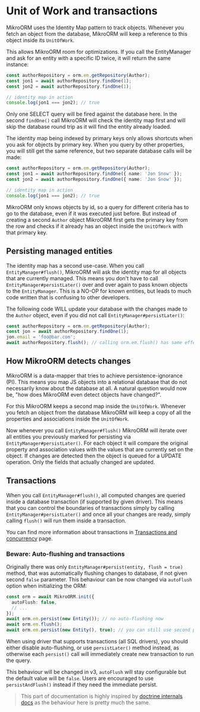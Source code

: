 ---
---

# Unit of Work and transactions

MikroORM uses the Identity Map pattern to track objects. Whenever you fetch an object from 
the database, MikroORM will keep a reference to this object inside its `UnitOfWork`. 

This allows MikroORM room for optimizations. If you call the EntityManager and ask for an 
entity with a specific ID twice, it will return the same instance:

```typescript
const authorRepository = orm.em.getRepository(Author);
const jon1 = await authorRepository.findOne(1);
const jon2 = await authorRepository.findOne(1);

// identity map in action
console.log(jon1 === jon2); // true
```

Only one SELECT query will be fired against the database here. In the second `findOne()` 
call MikroORM will check the identity map first and will skip the database round trip as
it will find the entity already loaded.

The identity map being indexed by primary keys only allows shortcuts when you ask for objects 
by primary key. When you query by other properties, you will still get the same reference, 
but two separate database calls will be made:

```typescript
const authorRepository = orm.em.getRepository(Author);
const jon1 = await authorRepository.findOne({ name: 'Jon Snow' });
const jon2 = await authorRepository.findOne({ name: 'Jon Snow' });

// identity map in action
console.log(jon1 === jon2); // true
```

MikroORM only knows objects by id, so a query for different criteria has to go to the database, 
even if it was executed just before. But instead of creating a second `Author` object MikroORM 
first gets the primary key from the row and checks if it already has an object inside the 
`UnitOfWork` with that primary key. 

## Persisting managed entities

The identity map has a second use-case. When you call `EntityManager#flush()`, MikroORM will 
ask the identity map for all objects that are currently managed. This means you don't have to 
call `EntityManager#persistLater()` over and over again to pass known objects to the 
`EntityManager`. This is a NO-OP for known entities, but leads to much code written that is 
confusing to other developers.

The following code WILL update your database with the changes made to the `Author` object, 
even if you did not call `EntityManager#persistLater()`:

```typescript
const authorRepository = orm.em.getRepository(Author);
const jon = await authorRepository.findOne(1);
jon.email = 'foo@bar.com';
await authorRepository.flush(); // calling orm.em.flush() has same effect
```

## How MikroORM detects changes

MikroORM is a data-mapper that tries to achieve persistence-ignorance (PI). This means you 
map JS objects into a relational database that do not necessarily know about the database at 
all. A natural question would now be, "how does MikroORM even detect objects have changed?".

For this MikroORM keeps a second map inside the `UnitOfWork`. Whenever you fetch an object 
from the database MikroORM will keep a copy of all the properties and associations inside 
the `UnitOfWork`. 

Now whenever you call `EntityManager#flush()` MikroORM will iterate over all entities you 
previously marked for persisting via `EntityManager#persistLater()`. For each object it will
compare the original property and association values with the values that are currently set 
on the object. If changes are detected then the object is queued for a UPDATE operation. 
Only the fields that actually changed are updated.

## Transactions

When you call `EntityManager#flush()`, all computed changes are queried inside a database
transaction (if supported by given driver). This means that you can control the boundaries 
of transactions simply by calling `EntityManager#persistLater()` and once all your changes 
are ready, simply calling `flush()` will run them inside a transaction. 

You can find more information about transactions in [Transactions and concurrency](transactions.md) 
page.

### Beware: Auto-flushing and transactions

Originally there was only `EntityManager#persist(entity, flush = true)` method, that was
automatically flushing changes to database, if not given second `false` parameter. This 
behaviour can be now changed via `autoFlush` option when initializing the ORM:

```typescript
const orm = await MikroORM.init({
  autoFlush: false,
  // ...
});
await orm.em.persist(new Entity()); // no auto-flushing now
await orm.em.flush();
await orm.em.persist(new Entity(), true); // you can still use second parameter to auto-flush
```

When using driver that supports transactions (all SQL drivers), you should either disable 
auto-flushing, or use `persistLater()` method instead, as otherwise each `persist()` call 
will immediately create new transaction to run the query.

This behaviour will be changed in v3, `autoFlush` will stay configurable but the default 
value will be `false`. Users are encouraged to use `persistAndFlush()` instead if they need
the immediate persist. 

> This part of documentation is highly inspired by [doctrine internals docs](https://www.doctrine-project.org/projects/doctrine-orm/en/2.6/reference/unitofwork.html)
> as the behaviour here is pretty much the same.

